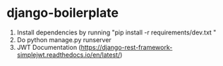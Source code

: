 # django-boilerplate

1. Install dependencies by running "pip install -r requirements/dev.txt
"
2. Do python manage.py runserver  
3. JWT Documentation (https://django-rest-framework-simplejwt.readthedocs.io/en/latest/)
